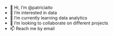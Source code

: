 - 👋 Hi, I’m @patriciaito
- 👀 I’m interested in data
- 🌱 I’m currently learning data analytics
- 💞️ I’m looking to collaborate on different projects
- 📫 Reach me by email 

<!---
patriciaito/patriciaito is a ✨ special ✨ repository because its `README.md` (this file) appears on your GitHub profile.
You can click the Preview link to take a look at your changes.
--->
